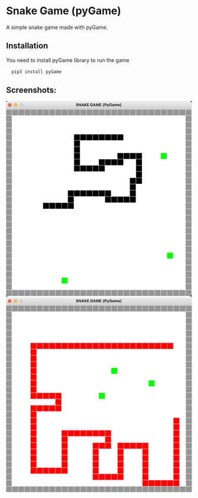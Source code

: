 
# Snake Game (pyGame)

A simple snake game made with pyGame.


## Installation

You need to install pyGame library to run the game

```bash
  pip3 install pyGame
```

## Screenshots:
![Screenshot 1](screenshots/screenshot-1.png?raw=true "Screenshot")
![Screenshot 2](screenshots/screenshot-2.png?raw=true "Screenshot 2")

